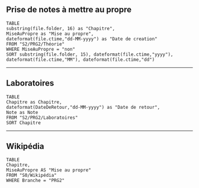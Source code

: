 
## Prise de notes à mettre au propre
```dataview
TABLE 
substring(file.folder, 16) as "Chapitre",
MiseAuPropre as "Mise au propre",
dateformat(file.ctime,"dd-MM-yyyy") as "Date de creation"
FROM "S2/PRG2/Théorie"
WHERE MiseAuPropre = "non"
SORT substring(file.folder, 15), dateformat(file.ctime,"yyyy"), dateformat(file.ctime,"MM"), dateformat(file.ctime,"dd")
```
---
## Laboratoires
```dataview
TABLE 
Chapitre as Chapitre,
dateformat(DateDeRetour,"dd-MM-yyyy") as "Date de retour",
Note as Note
FROM "S2/PRG2/Laboratoires"
SORT Chapitre
```
---
## Wikipédia
```dataview
TABLE 
Chapitre,
MiseAuPropre AS "Mise au propre"
FROM "S0/Wikipédia"
WHERE Branche = "PRG2"
```